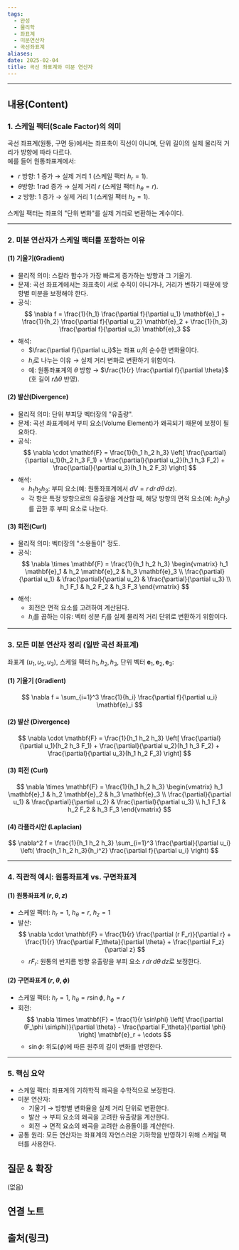 ```yaml
---
tags:
  - 완성
  - 물리학
  - 좌표계
  - 미분연산자
  - 곡선좌표계
aliases: 
date: 2025-02-04
title: 곡선 좌표계와 미분 연산자
---
```


---

## 내용(Content)

### 1. 스케일 팩터(Scale Factor)의 의미

곡선 좌표계(원통, 구면 등)에서는 좌표축이 직선이 아니며, 단위 길이의 실제 물리적 거리가 방향에 따라 다르다.  
예를 들어 원통좌표계에서:
- $r$ 방향: 1 증가 → 실제 거리 1 (스케일 팩터 $h_r = 1$).
- $\theta$방향: 1rad 증가 → 실제 거리 $r$ (스케일 팩터 $h_\theta = r$).
- $z$ 방향: 1 증가 → 실제 거리 1 (스케일 팩터 $h_z = 1$).

스케일 팩터는 좌표의 "단위 변화"를 실제 거리로 변환하는 계수이다.

---

### 2. 미분 연산자가 스케일 팩터를 포함하는 이유
#### (1) 기울기(Gradient)
- 물리적 의미: 스칼라 함수가 가장 빠르게 증가하는 방향과 그 기울기.
- 문제: 곡선 좌표계에서는 좌표축이 서로 수직이 아니거나, 거리가 변하기 때문에 방향별 미분을 보정해야 한다.
- 공식:
  $$
  \nabla f = \frac{1}{h_1} \frac{\partial f}{\partial u_1} \mathbf{e}_1 + \frac{1}{h_2} \frac{\partial f}{\partial u_2} \mathbf{e}_2 + \frac{1}{h_3} \frac{\partial f}{\partial u_3} \mathbf{e}_3
  $$
- 해석:  
  - $\frac{\partial f}{\partial u_i}$는 좌표 $u_i$의 순수한 변화율이다.  
  - $h_i$로 나누는 이유 → 실제 거리 변화로 변환하기 위함이다.  
  - 예: 원통좌표계의 $\theta$ 방향 → $\frac{1}{r} \frac{\partial f}{\partial \theta}$ (호 길이 $r \Delta\theta$ 반영).

#### (2) 발산(Divergence)
- 물리적 의미: 단위 부피당 벡터장의 "유출량".
- 문제: 곡선 좌표계에서 부피 요소(Volume Element)가 왜곡되기 때문에 보정이 필요하다.
- 공식:
  $$
  \nabla \cdot \mathbf{F} = \frac{1}{h_1 h_2 h_3} \left[ \frac{\partial}{\partial u_1}(h_2 h_3 F_1) + \frac{\partial}{\partial u_2}(h_1 h_3 F_2) + \frac{\partial}{\partial u_3}(h_1 h_2 F_3) \right]
  $$
- 해석:  
  - $h_1 h_2 h_3$: 부피 요소(예: 원통좌표계에서 $dV = r \, dr \, d\theta \, dz$).  
  - 각 항은 특정 방향으로의 유출량을 계산할 때, 해당 방향의 면적 요소(예: $h_2 h_3$)를 곱한 후 부피 요소로 나눈다.

#### (3) 회전(Curl)
- 물리적 의미: 벡터장의 "소용돌이" 정도.
- 공식:
  $$
  \nabla \times \mathbf{F} = \frac{1}{h_1 h_2 h_3} \begin{vmatrix}
  h_1 \mathbf{e}_1 & h_2 \mathbf{e}_2 & h_3 \mathbf{e}_3 \\
  \frac{\partial}{\partial u_1} & \frac{\partial}{\partial u_2} & \frac{\partial}{\partial u_3} \\
  h_1 F_1 & h_2 F_2 & h_3 F_3
  \end{vmatrix}
  $$
- 해석:  
  - 회전은 면적 요소를 고려하여 계산된다.  
  - $h_i$를 곱하는 이유: 벡터 성분 $F_i$를 실제 물리적 거리 단위로 변환하기 위함이다.

---

### 3. 모든 미분 연산자 정리 (일반 곡선 좌표계)
좌표계 $(u_1, u_2, u_3)$, 스케일 팩터 $h_1, h_2, h_3$, 단위 벡터 $\mathbf{e}_1, \mathbf{e}_2, \mathbf{e}_3$:

#### (1) 기울기 (Gradient)
$$
\nabla f = \sum_{i=1}^3 \frac{1}{h_i} \frac{\partial f}{\partial u_i} \mathbf{e}_i
$$

#### (2) 발산 (Divergence)
$$
\nabla \cdot \mathbf{F} = \frac{1}{h_1 h_2 h_3} \left[ \frac{\partial}{\partial u_1}(h_2 h_3 F_1) + \frac{\partial}{\partial u_2}(h_1 h_3 F_2) + \frac{\partial}{\partial u_3}(h_1 h_2 F_3) \right]
$$

#### (3) 회전 (Curl)
$$
\nabla \times \mathbf{F} = \frac{1}{h_1 h_2 h_3} \begin{vmatrix}
h_1 \mathbf{e}_1 & h_2 \mathbf{e}_2 & h_3 \mathbf{e}_3 \\
\frac{\partial}{\partial u_1} & \frac{\partial}{\partial u_2} & \frac{\partial}{\partial u_3} \\
h_1 F_1 & h_2 F_2 & h_3 F_3
\end{vmatrix}
$$

#### (4) 라플라시안 (Laplacian)
$$
\nabla^2 f = \frac{1}{h_1 h_2 h_3} \sum_{i=1}^3 \frac{\partial}{\partial u_i} \left( \frac{h_1 h_2 h_3}{h_i^2} \frac{\partial f}{\partial u_i} \right)
$$

---

### 4. 직관적 예시: 원통좌표계 vs. 구면좌표계
#### (1) 원통좌표계 $(r, \theta, z)$
- 스케일 팩터: $h_r = 1$, $h_\theta = r$, $h_z = 1$
- 발산:
  $$
  \nabla \cdot \mathbf{F} = \frac{1}{r} \frac{\partial (r F_r)}{\partial r} + \frac{1}{r} \frac{\partial F_\theta}{\partial \theta} + \frac{\partial F_z}{\partial z}
  $$
  - $r F_r$: 원통의 반지름 방향 유출량을 부피 요소 $r \, dr \, d\theta \, dz$로 보정한다.

#### (2) 구면좌표계 $(r, \theta, \phi)$
- 스케일 팩터: $h_r = 1$, $h_\theta = r \sin\phi$, $h_\phi = r$
- 회전:
  $$
  \nabla \times \mathbf{F} = \frac{1}{r \sin\phi} \left[ \frac{\partial (F_\phi \sin\phi)}{\partial \theta} - \frac{\partial F_\theta}{\partial \phi} \right] \mathbf{e}_r + \cdots
  $$
  - $\sin\phi$: 위도($\phi$)에 따른 원주의 길이 변화를 반영한다.

---

### 5. 핵심 요약
- 스케일 팩터: 좌표계의 기하학적 왜곡을 수학적으로 보정한다.
- 미분 연산자:  
  - 기울기 → 방향별 변화율을 실제 거리 단위로 변환한다.  
  - 발산 → 부피 요소의 왜곡을 고려한 유출량을 계산한다.  
  - 회전 → 면적 요소의 왜곡을 고려한 소용돌이를 계산한다.  
- 공통 원리: 모든 연산자는 좌표계의 자연스러운 기하학을 반영하기 위해 스케일 팩터를 사용한다.

## 질문 & 확장

(없음)

## 연결 노트

## 출처(링크)